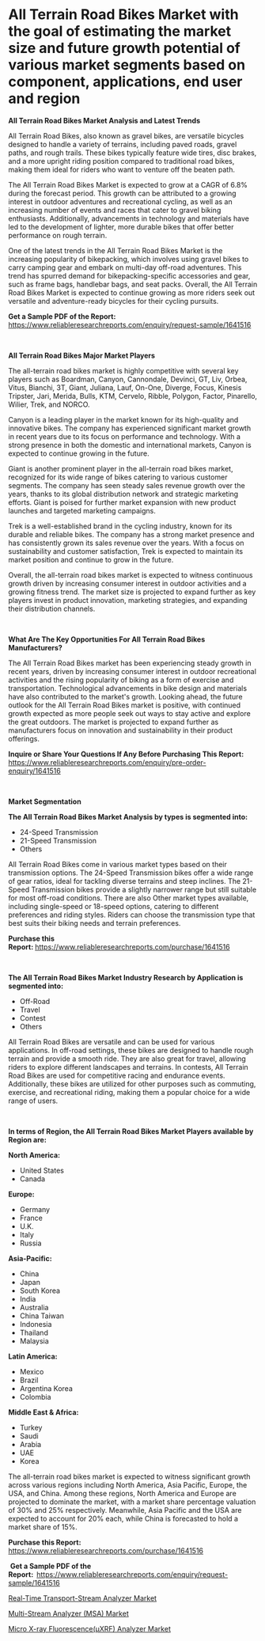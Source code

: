 <p><h1>All Terrain Road Bikes Market with the goal of estimating the market size and future growth potential of various market segments based on component, applications, end user and region</h1></p><p><strong>All Terrain Road Bikes Market Analysis and Latest Trends</strong></p>
<p><p>All Terrain Road Bikes, also known as gravel bikes, are versatile bicycles designed to handle a variety of terrains, including paved roads, gravel paths, and rough trails. These bikes typically feature wide tires, disc brakes, and a more upright riding position compared to traditional road bikes, making them ideal for riders who want to venture off the beaten path.</p><p>The All Terrain Road Bikes Market is expected to grow at a CAGR of 6.8% during the forecast period. This growth can be attributed to a growing interest in outdoor adventures and recreational cycling, as well as an increasing number of events and races that cater to gravel biking enthusiasts. Additionally, advancements in technology and materials have led to the development of lighter, more durable bikes that offer better performance on rough terrain.</p><p>One of the latest trends in the All Terrain Road Bikes Market is the increasing popularity of bikepacking, which involves using gravel bikes to carry camping gear and embark on multi-day off-road adventures. This trend has spurred demand for bikepacking-specific accessories and gear, such as frame bags, handlebar bags, and seat packs. Overall, the All Terrain Road Bikes Market is expected to continue growing as more riders seek out versatile and adventure-ready bicycles for their cycling pursuits.</p></p>
<p><strong>Get a Sample PDF of the Report:&nbsp;</strong> <a href="https://www.reliableresearchreports.com/enquiry/request-sample/1641516">https://www.reliableresearchreports.com/enquiry/request-sample/1641516</a></p>
<p>&nbsp;</p>
<p><strong>All Terrain Road Bikes Major Market Players</strong></p>
<p><p>The all-terrain road bikes market is highly competitive with several key players such as Boardman, Canyon, Cannondale, Devinci, GT, Liv, Orbea, Vitus, Bianchi, 3T, Giant, Juliana, Lauf, On-One, Diverge, Focus, Kinesis Tripster, Jari, Merida, Bulls, KTM, Cervelo, Ribble, Polygon, Factor, Pinarello, Wilier, Trek, and NORCO.</p><p>Canyon is a leading player in the market known for its high-quality and innovative bikes. The company has experienced significant market growth in recent years due to its focus on performance and technology. With a strong presence in both the domestic and international markets, Canyon is expected to continue growing in the future.</p><p>Giant is another prominent player in the all-terrain road bikes market, recognized for its wide range of bikes catering to various customer segments. The company has seen steady sales revenue growth over the years, thanks to its global distribution network and strategic marketing efforts. Giant is poised for further market expansion with new product launches and targeted marketing campaigns.</p><p>Trek is a well-established brand in the cycling industry, known for its durable and reliable bikes. The company has a strong market presence and has consistently grown its sales revenue over the years. With a focus on sustainability and customer satisfaction, Trek is expected to maintain its market position and continue to grow in the future.</p><p>Overall, the all-terrain road bikes market is expected to witness continuous growth driven by increasing consumer interest in outdoor activities and a growing fitness trend. The market size is projected to expand further as key players invest in product innovation, marketing strategies, and expanding their distribution channels.</p></p>
<p>&nbsp;</p>
<p><strong>What Are The Key Opportunities For All Terrain Road Bikes Manufacturers?</strong></p>
<p><p>The All Terrain Road Bikes market has been experiencing steady growth in recent years, driven by increasing consumer interest in outdoor recreational activities and the rising popularity of biking as a form of exercise and transportation. Technological advancements in bike design and materials have also contributed to the market's growth. Looking ahead, the future outlook for the All Terrain Road Bikes market is positive, with continued growth expected as more people seek out ways to stay active and explore the great outdoors. The market is projected to expand further as manufacturers focus on innovation and sustainability in their product offerings.</p></p>
<p><strong>Inquire or Share Your Questions If Any Before Purchasing This Report:</strong> <a href="https://www.reliableresearchreports.com/enquiry/pre-order-enquiry/1641516">https://www.reliableresearchreports.com/enquiry/pre-order-enquiry/1641516</a></p>
<p>&nbsp;</p>
<p><strong>Market Segmentation</strong></p>
<p><strong>The All Terrain Road Bikes Market Analysis by types is segmented into:</strong></p>
<p><ul><li>24-Speed Transmission</li><li>21-Speed Transmission</li><li>Others</li></ul></p>
<p><p>All Terrain Road Bikes come in various market types based on their transmission options. The 24-Speed Transmission bikes offer a wide range of gear ratios, ideal for tackling diverse terrains and steep inclines. The 21-Speed Transmission bikes provide a slightly narrower range but still suitable for most off-road conditions. There are also Other market types available, including single-speed or 18-speed options, catering to different preferences and riding styles. Riders can choose the transmission type that best suits their biking needs and terrain preferences.</p></p>
<p><strong>Purchase this Report:&nbsp;</strong><a href="https://www.reliableresearchreports.com/purchase/1641516">https://www.reliableresearchreports.com/purchase/1641516</a></p>
<p>&nbsp;</p>
<p><strong>The All Terrain Road Bikes Market Industry Research by Application is segmented into:</strong></p>
<p><ul><li>Off-Road</li><li>Travel</li><li>Contest</li><li>Others</li></ul></p>
<p><p>All Terrain Road Bikes are versatile and can be used for various applications. In off-road settings, these bikes are designed to handle rough terrain and provide a smooth ride. They are also great for travel, allowing riders to explore different landscapes and terrains. In contests, All Terrain Road Bikes are used for competitive racing and endurance events. Additionally, these bikes are utilized for other purposes such as commuting, exercise, and recreational riding, making them a popular choice for a wide range of users.</p></p>
<p>&nbsp;</p>
<p><strong>In terms of Region, the All Terrain Road Bikes Market Players available by Region are:</strong></p>
<p>
    <p> <strong> North America: </strong>
        <ul>
            <li>United States</li>
            <li>Canada</li>
        </ul>
        </p> 
    <p> <strong> Europe: </strong>
        <ul>
            <li>Germany</li>
            <li>France</li>
            <li>U.K.</li>
            <li>Italy</li>
            <li>Russia</li>
        </ul>
        </p> 
    <p> <strong> Asia-Pacific: </strong>
        <ul>
            <li>China</li>
            <li>Japan</li>
            <li>South Korea</li>
            <li>India</li>
            <li>Australia</li>
            <li>China Taiwan</li>
            <li>Indonesia</li>
            <li>Thailand</li>
            <li>Malaysia</li>
        </ul>
        </p> 
    <p> <strong> Latin America: </strong>
        <ul>
            <li>Mexico</li>
            <li>Brazil</li>
            <li>Argentina Korea</li>
            <li>Colombia</li>
        </ul>
        </p> 
    <p> <strong> Middle East & Africa: </strong>
        <ul>
            <li>Turkey</li>
            <li>Saudi</li>
            <li>Arabia</li>
            <li>UAE</li>
            <li>Korea</li>
        </ul>
    </p>
    </p>
<p><p>The all-terrain road bikes market is expected to witness significant growth across various regions including North America, Asia Pacific, Europe, the USA, and China. Among these regions, North America and Europe are projected to dominate the market, with a market share percentage valuation of 30% and 25% respectively. Meanwhile, Asia Pacific and the USA are expected to account for 20% each, while China is forecasted to hold a market share of 15%.</p></p>
<p><strong>Purchase this Report: </strong><a href="https://www.reliableresearchreports.com/purchase/1641516">https://www.reliableresearchreports.com/purchase/1641516</a></p>
<p>&nbsp;<strong>Get a Sample PDF of the Report:&nbsp;&nbsp;</strong><a href="https://www.reliableresearchreports.com/enquiry/request-sample/1641516">https://www.reliableresearchreports.com/enquiry/request-sample/1641516</a></p>
<p><strong></strong></p>
<p><p><a href="https://view.publitas.com/reportprime-1/real-time-transport-stream-analyzer-market-size-2023-2030-global-industrial-analysis-key-geographical-regions-market-share-top-key-players-product-types-and-forecast-research-report/">Real-Time Transport-Stream Analyzer Market</a></p><p><a href="https://view.publitas.com/reportprime-1/multi-stream-analyzer-msa-market-size-growth-outlook-from-2023-to-2030-projecting-at-markets-trends-analysis-by-application-regional-outlook-and-revenue/">Multi-Stream Analyzer (MSA) Market</a></p><p><a href="https://view.publitas.com/reportprime-1/micro-x-ray-fluorescence-mxrf-analyzer-market-research-report-provides-thorough-industry-overview-which-offers-an-in-depth-analysis-of-product-trends-and-new-market-divisions/">Micro X-ray Fluorescence(μXRF) Analyzer Market</a></p></p>